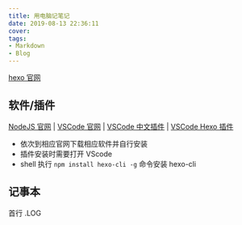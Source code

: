 ```yaml
---
title: 用电脑记笔记
date: 2019-08-13 22:36:11
cover:
tags:
- Markdown
- Blog
---
```


[hexo 官网](https://hexo.io/)

## 软件/插件

[NodeJS 官网](https://nodejs.org) | 
[VSCode 官网](https://code.visualstudio.com/) | 
[VSCode 中文插件](https://marketplace.visualstudio.com/items?itemName=MS-CEINTL.vscode-language-pack-zh-hans) |
[VSCode Hexo 插件](https://marketplace.visualstudio.com/items?itemName=codeyu.vscode-hexo)

- 依次到相应官网下载相应软件并自行安装
- 插件安装时需要打开 VScode
- shell 执行 
`npm install hexo-cli -g` 命令安装  hexo-cli

## 记事本
首行 .LOG
